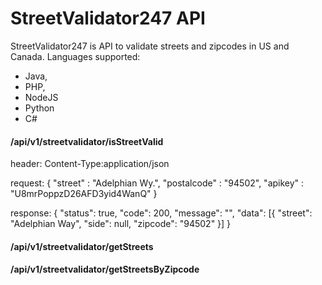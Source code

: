 # StreetValidator247 API
StreetValidator247 is API to validate streets and zipcodes in US and Canada. 
Languages supported: 
- Java, 
- PHP, 
- NodeJS
- Python
- C#

#### /api/v1/streetvalidator/isStreetValid

header: 
Content-Type:application/json

request:
{
    "street" : "Adelphian Wy.",
    "postalcode" : "94502",
    "apikey" : "U8mrPoppzD26AFD3yid4WanQ"
}

response:
{
	"status": true,
	"code": 200,
	"message": "",
	"data": [{
		"street": "Adelphian Way",
		"side": null,
		"zipcode": "94502"
	}]
}

#### /api/v1/streetvalidator/getStreets

#### /api/v1/streetvalidator/getStreetsByZipcode
